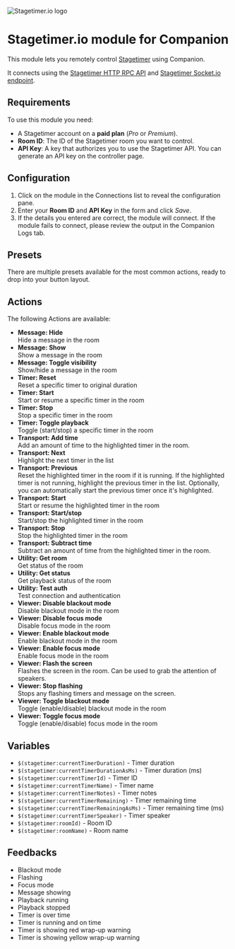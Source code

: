 ![Stagetimer.io logo](https://stagetimer.io/assets/logo-full-dark.svg)

# Stagetimer.io module for Companion

This module lets you remotely control [Stagetimer](https://stagetimer.io/) using Companion.

It connects using the [Stagetimer HTTP RPC API](https://stagetimer.io/docs/api-v1) and [Stagetimer Socket.io endpoint](https://stagetimer.io/docs/api-v1/#socket-io-endpoint).

## Requirements

To use this module you need:

- A Stagetimer account on a **paid plan** (*Pro* or *Premium*).
- **Room ID**: The ID of the Stagetimer room you want to control.
- **API Key**: A key that authorizes you to use the Stagetimer API. You can generate an API key on the controller page.

## Configuration

1. Click on the module in the Connections list to reveal the configuration pane.
2. Enter your **Room ID** and **API Key** in the form and click *Save*.
3. If the details you entered are correct, the module will connect. If the module fails to connect, please review the output in the Companion Logs tab.

## Presets

There are multiple presets available for the most common actions, ready to drop into  your button layout.

## Actions

The following Actions are available:

- **Message: Hide**  
    Hide a message in the room
- **Message: Show**  
    Show a message in the room
- **Message: Toggle visibility**  
    Show/hide a message in the room
- **Timer: Reset**  
    Reset a specific timer to original duration
- **Timer: Start**  
    Start or resume a specific timer in the room
- **Timer: Stop**  
    Stop a specific timer in the room
- **Timer: Toggle playback**  
    Toggle (start/stop) a specific timer in the room
- **Transport: Add time**  
    Add an amount of time to the highlighted timer in the room.
- **Transport: Next**  
    Highlight the next timer in the list
- **Transport: Previous**  
    Reset the highlighted timer in the room if it is running. If the highlighted timer is not running, highlight the previous timer in the list. Optionally, you can automatically start the previous timer once it's highlighted.
- **Transport: Start**  
    Start or resume the highlighted timer in the room
- **Transport: Start/stop**  
    Start/stop the highlighted timer in the room
- **Transport: Stop**  
    Stop the highlighted timer in the room
- **Transport: Subtract time**  
    Subtract an amount of time from the highlighted timer in the room.
- **Utility: Get room**  
    Get status of the room
- **Utility: Get status**  
    Get playback status of the room
- **Utility: Test auth**  
    Test connection and authentication
- **Viewer: Disable blackout mode**  
    Disable blackout mode in the room
- **Viewer: Disable focus mode**  
    Disable focus mode in the room
- **Viewer: Enable blackout mode**  
    Enable blackout mode in the room
- **Viewer: Enable focus mode**  
    Enable focus mode in the room
- **Viewer: Flash the screen**  
    Flashes the screen in the room. Can be used to grab the attention of speakers.
- **Viewer: Stop flashing**  
    Stops any flashing timers and message on the screen.
- **Viewer: Toggle blackout mode**  
    Toggle (enable/disable) blackout mode in the room
- **Viewer: Toggle focus mode**  
    Toggle (enable/disable) focus mode in the room

## Variables

- `$(stagetimer:currentTimerDuration)` - Timer duration
- `$(stagetimer:currentTimerDurationAsMs)` - Timer duration (ms)
- `$(stagetimer:currentTimerId)` - Timer ID
- `$(stagetimer:currentTimerName)` - Timer name
- `$(stagetimer:currentTimerNotes)` - Timer notes
- `$(stagetimer:currentTimerRemaining)` - Timer remaining time
- `$(stagetimer:currentTimerRemainingAsMs)` - Timer remaining time (ms)
- `$(stagetimer:currentTimerSpeaker)` - Timer speaker
- `$(stagetimer:roomId)` - Room ID
- `$(stagetimer:roomName)` - Room name

## Feedbacks

- Blackout mode
- Flashing
- Focus mode
- Message showing
- Playback running
- Playback stopped
- Timer is over time
- Timer is running and on time
- Timer is showing red wrap-up warning
- Timer is showing yellow wrap-up warning
